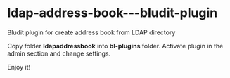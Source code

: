 # ldap-address-book---bludit-plugin
Bludit plugin for create address book from LDAP directory

Copy folder <b>ldapaddressbook</b> into <b>bl-plugins</b> folder.
Activate plugin in the admin section and change settings.

Enjoy it!
